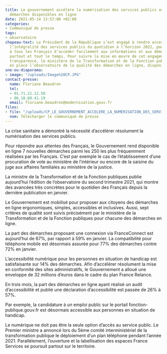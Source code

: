 ```yaml
---
title: Le gouvernement accélère la numérisation des services publics avec 7 nouvelles
  démarches disponibles en ligne
date: 2021-05-14 13:57:00 +02:00
categories:
- Communiqué de presse
tags:
- observatoire
chapeau-text: Le Président de la République s’est engagé à rendre accessible en ligne
  l’intégralité des services publics du quotidien à l’horizon 2022, pour permettre
  à tous les Français d’accéder facilement aux informations et aux démarches administratives,
  partout et tout le temps. Pour suivre la mise en œuvre de cet engagement en toute
  transparence, le ministère de la Transformation et de la Fonction publiques a mis
  en place l’observatoire de la qualité des démarches en ligne, disponible sur [observatoire.numerique.gouv.fr](https://observatoire.numerique.gouv.fr/).
une-ou-diaporama:
- image: "/uploads/Image%20CP.JPG"
contact-presse:
  name: Floriane Beaudron
  tel:
  - 01.71.21.12.50
  - 06.10.60.41.19
  email: floriane.beaudron@modernisation.gouv.fr
files:
- file: "/uploads/CP_LE_GOUVERNEMENT_ACCELERE_LA_NUMERISATION_DES_SERVICES_PUBLICS.PDF"
  nom: Télécharger le communiqué de presse
---
```


La crise sanitaire a démontré la nécessité d’accélérer résolument la numérisation des services publics.

Pour répondre aux attentes des Français, le Gouvernement rend disponible en ligne 7 nouvelles démarches parmi les 250 les plus fréquemment réalisées par les Français. C’est par exemple le cas de l’établissement d’une procuration de vote au ministère de l’intérieur ou encore de la saisine du juge aux affaires familiales au ministère de la justice.

La ministre de la Transformation et de la Fonction publiques publie aujourd’hui l’édition de l’observatoire du second trimestre 2021, qui montre des avancées très concrètes pour le quotidien des Français depuis la dernière publication en janvier.

Le Gouvernement est mobilisé pour proposer aux citoyens des démarches en ligne ergonomiques, simples, accessibles et inclusives. Aussi, sept critères de qualité sont suivis précisément par le ministère de la Transformation et de la Fonction publiques pour chacune des démarches en ligne.

La part des démarches proposant une connexion via FranceConnect est aujourd’hui de 67%, par rapport à 59% en janvier. La compatibilité pour téléphone mobile est désormais assurée pour 77% des démarches contre 72% en janvier.

L’accessibilité numérique pour les personnes en situation de handicap est satisfaisante sur 14% des démarches. Afin d’accélérer résolument la mise en conformité des sites administratifs, le Gouvernement a alloué une enveloppe de 32 millions d’euros dans le cadre du plan France Relance.

En trois mois, la part des démarches en ligne ayant réalisé un audit d’accessibilité et publié une déclaration d’accessibilité est passée de 26% à 57%.

Par exemple, la candidature à un emploi public sur le portail fonction-publique.gouv.fr est désormais accessible aux personnes en situation de handicap.

Le numérique ne doit pas être la seule option d’accès au service public. Le Premier ministre a annoncé lors du 5ème comité interministériel de la transformation publique le déploiement d’un plan téléphone pendant l’année 2021. Parallèlement, l’ouverture et la labellisation des espaces France Services se poursuit partout sur le territoire.